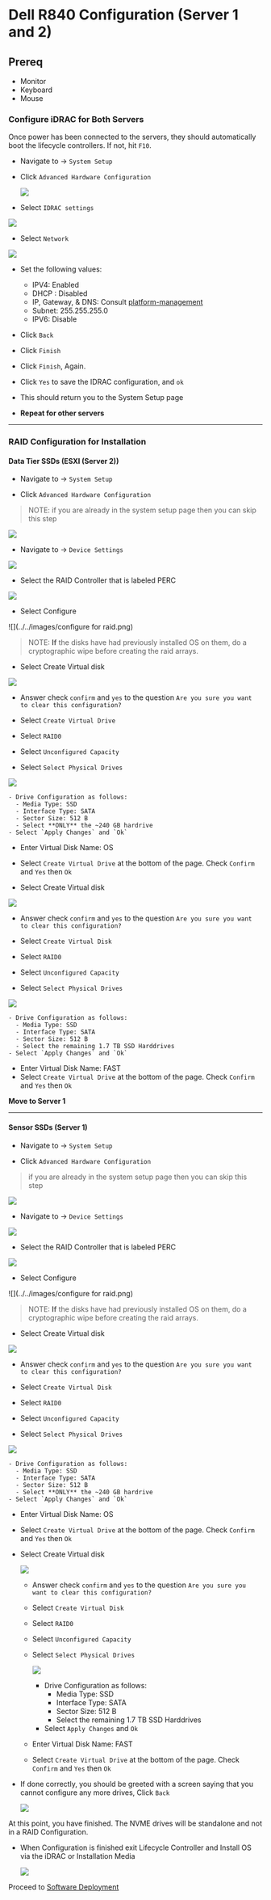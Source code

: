 # Dell R840 Configuration (Server 1 and 2)

## Prereq
- Monitor
- Keyboard
- Mouse

### Configure iDRAC for Both Servers

Once power has been connected to the servers, they should automatically boot the lifecycle controllers. If not, hit `F10`.


- Navigate to -> `System Setup`

- Click `Advanced Hardware Configuration`

  ![](../../images/lifecyclecontroller.png)

- Select `IDRAC settings`

![](../../images/IMG_20190105_101747.jpg)

- Select `Network`

![](../../images/IMG_20190105_101906.jpg)

- Set the following values:
  - IPV4: Enabled
  - DHCP : Disabled
  - IP, Gateway, & DNS: Consult [platform-management](../platform-management.md)
  - Subnet: 255.255.255.0
  - IPV6: Disable

- Click `Back`
- Click `Finish`
- Click `Finish`, Again.
- Click `Yes` to save the IDRAC configuration, and `ok`
- This should return you to the System Setup page
- **Repeat for other servers**

___

### RAID Configuration for Installation

#### Data Tier SSDs (ESXI (Server 2))
- Navigate to -> `System Setup`

- Click `Advanced Hardware Configuration`
> NOTE: if you are already in the system setup page then you can skip this step

![](../../images/lifecyclecontroller.png)

- Navigate to -> `Device Settings`

![](../../images/IMG_20190105_093432.jpg)

- Select the RAID Controller that is labeled PERC

![](../../images/IMG_20190105_093446.jpg)

- Select Configure

![](../../images/configure for raid.png)

>NOTE: **If** the disks have had previously installed OS on them, do a cryptographic wipe before creating the raid arrays.

- Select Create Virtual disk

![](../../images/IMG_20190105_093919.jpg)


  - Answer check `confirm` and `yes` to the question `Are you sure you want to clear this configuration?`

  - Select `Create Virtual Drive`

  - Select `RAID0`

  - Select `Unconfigured Capacity`

  - Select `Select Physical Drives`

  ![](../../images/IMG_20190105_094155.jpg)

    - Drive Configuration as follows:
      - Media Type: SSD
      - Interface Type: SATA
      - Sector Size: 512 B
      - Select **ONLY** the ~240 GB hardrive
    - Select `Apply Changes` and `Ok`
  - Enter Virtual Disk Name: OS
  - Select `Create Virtual Drive` at the bottom of the page. Check `Confirm` and `Yes` then `Ok`

- Select Create Virtual disk

![](../../images/IMG_20190105_093919.jpg)


  - Answer check `confirm` and `yes` to the question `Are you sure you want to clear this configuration?`

  - Select `Create Virtual Disk`

  - Select `RAID0`

  - Select `Unconfigured Capacity`

  - Select `Select Physical Drives`

  ![](../../images/IMG_20190105_094155.jpg)

    - Drive Configuration as follows:
      - Media Type: SSD
      - Interface Type: SATA
      - Sector Size: 512 B
      - Select the remaining 1.7 TB SSD Harddrives
    - Select `Apply Changes` and `Ok`
  - Enter Virtual Disk Name: FAST
  - Select `Create Virtual Drive` at the bottom of the page. Check `Confirm` and `Yes` then `Ok`

**Move to Server 1**
___

#### Sensor SSDs (Server 1)
- Navigate to -> `System Setup`

- Click `Advanced Hardware Configuration`
> if you are already in the system setup page then you can skip this step

![](../../images/lifecyclecontroller.png)

- Navigate to -> `Device Settings`

![](../../images/IMG_20190105_093432.jpg)

- Select the RAID Controller that is labeled PERC

![](../../images/IMG_20190105_093446.jpg)

- Select Configure

![](../../images/configure for raid.png)

> NOTE: **If** the disks have had previously installed OS on them, do a cryptographic wipe before creating the raid arrays.

- Select Create Virtual disk

![](../../images/IMG_20190105_093919.jpg)

  - Answer check `confirm` and `yes` to the question `Are you sure you want to clear this configuration?`

  - Select `Create Virtual Disk`

  - Select `RAID0`

  - Select `Unconfigured Capacity`

  - Select `Select Physical Drives`
  
  ![](../../images/IMG_20190105_094155.jpg)

    - Drive Configuration as follows:
      - Media Type: SSD
      - Interface Type: SATA
      - Sector Size: 512 B
      - Select **ONLY** the ~240 GB hardrive
    - Select `Apply Changes` and `Ok`
  - Enter Virtual Disk Name: OS
  - Select `Create Virtual Drive` at the bottom of the page. Check `Confirm` and `Yes` then `Ok`

- Select Create Virtual disk

  ![](../../images/IMG_20190105_093919.jpg)

  - Answer check `confirm` and `yes` to the question `Are you sure you want to clear this configuration?`

  - Select `Create Virtual Disk`

  - Select `RAID0`

  - Select `Unconfigured Capacity`

  - Select `Select Physical Drives`

    ![](../../images/IMG_20190105_094155.jpg)

    - Drive Configuration as follows:
      - Media Type: SSD
      - Interface Type: SATA
      - Sector Size: 512 B
      - Select the remaining 1.7 TB SSD Harddrives
    - Select `Apply Changes` and `Ok`
  - Enter Virtual Disk Name: FAST
  - Select `Create Virtual Drive` at the bottom of the page. Check `Confirm` and `Yes` then `Ok`


- If done correctly, you should be greeted with a screen saying that you cannot configure any more drives, Click `Back`

  ![](../../images/IMG_20190105_095721.jpg)

At this point, you have finished. The NVME drives will be standalone and not in a RAID Configuration.


- When Configuration is finished exit Lifecycle Controller and Install OS via the iDRAC or Installation Media

  ![](../../images/lifecyclecontroller.png)

Proceed to [Software Deployment](../software-deployment.md)
